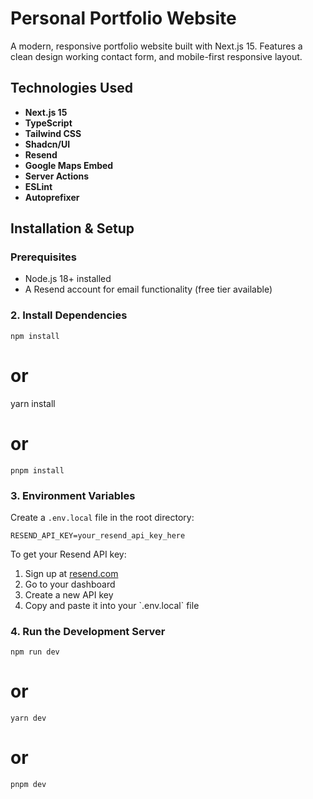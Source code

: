 # Personal Portfolio Website

A modern, responsive portfolio website built with Next.js 15. Features a clean design working contact form, and mobile-first responsive layout.

## Technologies Used
- **Next.js 15**
- **TypeScript**
- **Tailwind CSS**
- **Shadcn/UI**
- **Resend**
- **Google Maps Embed**
- **Server Actions**
- **ESLint**
- **Autoprefixer**

## Installation & Setup

### Prerequisites

- Node.js 18+ installed
- A Resend account for email functionality (free tier available)

### 2. Install Dependencies

`npm install`

# or

yarn install

# or

`pnpm install`


### 3. Environment Variables

Create a `.env.local` file in the root directory:

`RESEND_API_KEY=your_resend_api_key_here`

To get your Resend API key:

1. Sign up at [resend.com](https://resend.com)
2. Go to your dashboard
3. Create a new API key
4. Copy and paste it into your \`.env.local\` file

### 4. Run the Development Server

`npm run dev`

# or

`yarn dev`

# or

`pnpm dev`
